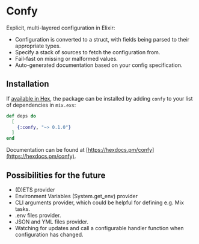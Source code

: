 # Confy

Explicit, multi-layered configuration in Elixir:

- Configuration is converted to a struct, with fields being parsed to their appropriate types.
- Specify a stack of sources to fetch the configuration from.
- Fail-fast on missing or malformed values.
- Auto-generated documentation based on your config specification.

## Installation

If [available in Hex](https://hex.pm/docs/publish), the package can be installed
by adding `confy` to your list of dependencies in `mix.exs`:

```elixir
def deps do
  [
    {:confy, "~> 0.1.0"}
  ]
end
```

Documentation can be found at [https://hexdocs.pm/confy](https://hexdocs.pm/confy).

## Possibilities for the future

- (D)ETS provider
- Environment Variables (System.get_env) provider
- CLI arguments provider, which could be helpful for defining e.g. Mix tasks.
- .env files provider.
- JSON and YML files provider.
- Watching for updates and call a configurable handler function when configuration has changed.

